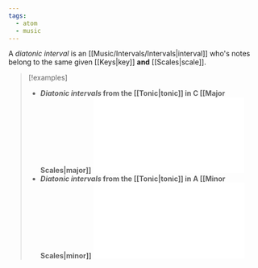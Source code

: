 ```yaml
---
tags:
  - atom
  - music
---
```

A *diatonic interval* is an [[Music/Intervals/Intervals|interval]] who's notes belong to the same given [[Keys|key]] **and** [[Scales|scale]].
> [!examples]
> - ***Diatonic intervals* from the [[Tonic|tonic]] in $\textbf{C}$ [[Major Scales|major]]**
> ![650](major-diatonic-intervals-from-tonic.excalidraw.md)
> - ***Diatonic intervals* from the [[Tonic|tonic]] in $\textbf{A}$ [[Minor Scales|minor]]**
> ![505](minor-diatonic-intervals-from-tonic.excalidraw.md)